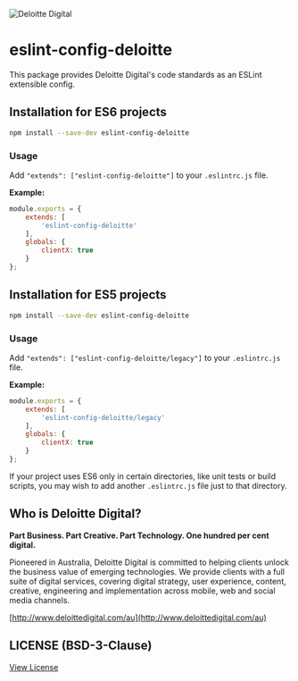![Deloitte Digital](https://raw.githubusercontent.com/DeloitteDigital/DDBreakpoints/master/docs/deloittedigital-logo-white.png)

# eslint-config-deloitte

This package provides Deloitte Digital's code standards as an ESLint extensible config.

## Installation for ES6 projects

```bash
npm install --save-dev eslint-config-deloitte
```

### Usage

Add `"extends": ["eslint-config-deloitte"]` to your `.eslintrc.js` file.

**Example:**

```js
module.exports = {
	extends: [
		'eslint-config-deloitte'
	],
	globals: {
		clientX: true
	}
};
```

## Installation for ES5 projects

```bash
npm install --save-dev eslint-config-deloitte
```

### Usage

Add `"extends": ["eslint-config-deloitte/legacy"]` to your `.eslintrc.js` file.

**Example:**

```js
module.exports = {
	extends: [
		'eslint-config-deloitte/legacy'
	],
	globals: {
		clientX: true
	}
};
```

If your project uses ES6 only in certain directories, like unit tests or build scripts, you may wish to add another `.eslintrc.js` file just to that directory.

## Who is Deloitte Digital?

**Part Business. Part Creative. Part Technology. One hundred per cent digital.**

Pioneered in Australia, Deloitte Digital is committed to helping clients unlock the business value of emerging technologies. We provide clients with a full suite of digital services, covering digital strategy, user experience, content, creative, engineering and implementation across mobile, web and social media channels.

[http://www.deloittedigital.com/au](http://www.deloittedigital.com/au)

## LICENSE (BSD-3-Clause)
[View License](LICENSE)
